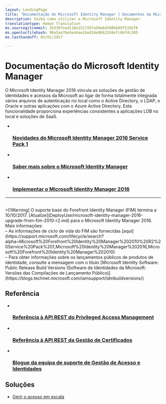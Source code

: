 ```yaml
---
layout: LandingPage
title: "Documentação do Microsoft Identity Manager | Documentos da Microsoft"
description: Saiba como utilizar o Microsoft Identity Manager.
translationtype: Human Translation
ms.sourcegitcommit: 2b336fead118a1517287a50e6d300bb09f535bf0
ms.openlocfilehash: 96a5ae76e5e44ae1bed16e96b22d4efc6bfdc305
ms.lasthandoff: 05/01/2017

---
```

# <a name="microsoft-identity-manager-documentation"></a>Documentação do Microsoft Identity Manager

O Microsoft Identity Manager 2016 vincula as soluções de gestão de identidades e acessos da Microsoft ao ligar de forma totalmente integrada vários arquivos de autenticação no local como o Active Directory, o LDAP, o Oracle e outras aplicações com o Azure Active Directory. Esta funcionalidade proporciona experiências consistentes a aplicações LOB no local e soluções de SaaS.

<ul class="panelContent cardsFTitle">
    <li>
        <a href="/microsoft-identity-manager/understand-explore/microsoft-identity-manager-2016-sp1-release-notes">
        <div class="cardSize">
            <div class="cardPadding">
                <div class="card">
                    <div class="cardImageOuter">
                        <div class="cardImage">
                            <img src="/media/common/i_whats-new.svg" alt="" />
                        </div>
                    </div>
                    <div class="cardText">
                        <h3>Novidades do Microsoft Identity Manager 2016 Service Pack 1</h3>
                    </div>
                </div>
            </div>
        </div>
        </a>
    </li>
    <li>
        <a href="/microsoft-identity-manager/understand-explore/microsoft-identity-manager-2016">
        <div class="cardSize">
            <div class="cardPadding">
                <div class="card">
                    <div class="cardImageOuter">
                        <div class="cardImage">
                            <img src="/media/common/i_learn-about.svg" alt="" />
                        </div>
                    </div>
                    <div class="cardText">
                        <h3>Saber mais sobre o Microsoft Identity Manager</h3>                    </div>
                </div>
            </div>
        </div>
        </a>
    </li>
    <li>
        <a href="/microsoft-identity-manager/deploy-use/microsoft-identity-manager-deploy">
        <div class="cardSize">
            <div class="cardPadding">
                <div class="card">
                    <div class="cardImageOuter">
                        <div class="cardImage">
                            <img src="/media/common/deploy.svg" alt="" />
                        </div>
                    </div>
                    <div class="cardText">
                        <h3>Implementar o Microsoft Identity Manager 2016</h3>
                    </div>
                </div>
            </div>
        </div>
        </a>
    </li>
</ul>

---
<br>
>[!Warning]
O suporte base do Forefront Identity Manager (FIM) termina a 10/10/2017. [Atualize](DeployUse/microsoft-identity-manager-2016-upgrade-from-fim-2010-r2.md) para o Microsoft Identity Manager 2016. Mais informações: </br>  – As informações de ciclo de vida do FIM são fornecidas [aqui](https://support.microsoft.com/lifecycle/search?alpha=Microsoft%20Forefront%20Identity%20Manager%202010%20R2%20Service%20Pack%201,Microsoft%20Identity%20Manager%202016,Microsoft%20Forefront%20Identity%20Manager%202010) </br> – Para obter informações sobre os lançamentos públicos de produtos de identidade, consulte a mensagem com o título [Microsoft Identity Software: Public Release Build Versions (Software de Identidades da Microsoft: Versões das Compilações de Lançamento Público)](https://blogs.technet.microsoft.com/iamsupport/idmbuildversions/)

<h2>Referência</h2>
<ul class="panelContent cardsFTitle">
    <li>
        <a href="/microsoft-identity-manager/reference/privileged-access-management-rest-api-reference">
        <div class="cardSize">
            <div class="cardPadding">
                <div class="card">
                    <div class="cardImageOuter">
                        <div class="cardImage">
                            <img src="/media/common/i_reference.svg" alt="" />
                        </div>
                    </div>
                    <div class="cardText">
                        <h3>Referência à API REST do Privileged Access Management</h3>
                    </div>
                </div>
            </div>
        </div>
        </a>
    </li>
        <li>
        <a href="/microsoft-identity-manager/reference/certificate-management-rest-api-reference">
        <div class="cardSize">
            <div class="cardPadding">
                <div class="card">
                    <div class="cardImageOuter">
                        <div class="cardImage">
                            <img src="/media/common/i_reference.svg" alt="" />
                        </div>
                    </div>
                    <div class="cardText">
                        <h3>Referência à API REST da Gestão de Certificados</h3>
                    </div>
                </div>
            </div>
        </div>
        </a>
    </li>
    <li>
        <a href="https://blogs.technet.microsoft.com/iamsupport/">
        <div class="cardSize">
            <div class="cardPadding">
                <div class="card">
                    <div class="cardImageOuter">
                        <div class="cardImage">
                            <img src="/media/common/i_blog.svg" alt="" />
                        </div>
                    </div>
                    <div class="cardText">
                        <h3>Blogue da equipa de suporte de Gestão de Acesso e Identidades</h3>
                    </div>
                </div>
            </div>
        </div>
        </a>
    </li>
</ul>

<h2>Soluções</h2>
<ul class="panelContent cardsW">
    <li>
        <div class="cardSize">
            <div class="cardPadding">
                <div class="card">
                    <div class="cardText">
                        <p><a href="/enterprise-mobility-security/solutions/manage-access-at-scale">Gerir o acesso em escala</a></p>
                    </div>
                </div>
            </div>
        </div>
    </li>
</ul>

